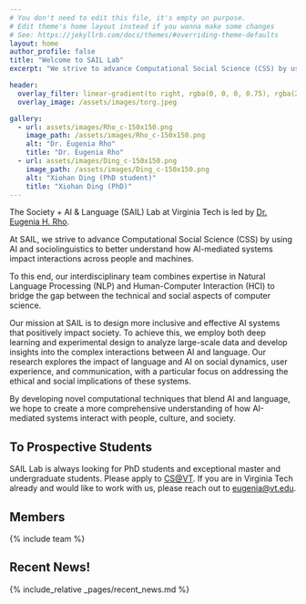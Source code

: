 ```yaml
---
# You don't need to edit this file, it's empty on purpose.
# Edit theme's home layout instead if you wanna make some changes
# See: https://jekyllrb.com/docs/themes/#overriding-theme-defaults
layout: home
author_profile: false
title: "Welcome to SAIL Lab"
excerpt: "We strive to advance Computational Social Science (CSS) by using AI and sociolinguistics to better understand how AI-mediated systems impact interactions across people and machines."

header:
  overlay_filter: linear-gradient(to right, rgba(0, 0, 0, 0.75), rgba(255, 255, 255, 0.25))
  overlay_image: /assets/images/torg.jpeg

gallery:
  - url: assets/images/Rho_c-150x150.png
    image_path: /assets/images/Rho_c-150x150.png
    alt: "Dr. Eugenia Rho"
    title: "Dr. Eugenia Rho"
  - url: assets/images/Ding_c-150x150.png
    image_path: /assets/images/Ding_c-150x150.png
    alt: "Xiohan Ding (PhD student)"
    title: "Xiohan Ding (PhD)"
---
```


The Society + AI & Language (SAIL) Lab at Virginia Tech is led by [Dr. Eugenia H. Rho](https://eugeniarho.com/).

At SAIL, we strive to advance Computational Social Science (CSS) by using AI and sociolinguistics to better understand how AI-mediated systems impact interactions across people and machines.

To this end, our interdisciplinary team combines expertise in Natural Language Processing (NLP) and Human-Computer Interaction (HCI) to bridge the gap between the technical and social aspects of computer science.

Our mission at SAIL is to design more inclusive and effective AI systems that positively impact society. To achieve this, we employ both deep learning and experimental design to analyze large-scale data and develop insights into the complex interactions between AI and language. Our research explores the impact of language and AI on social dynamics, user experience, and communication, with a particular focus on addressing the ethical and social implications of these systems.

By developing novel computational techniques that blend AI and language, we hope to create a more comprehensive understanding of how AI-mediated systems interact with people, culture, and society.

## To Prospective Students

SAIL Lab is always looking for PhD students and exceptional master and undergraduate students. Please apply to [CS@VT](https://cs.vt.edu/). If you are in Virginia Tech already and would like to work with us, please reach out to [eugenia@vt.edu](https://sail.cs.vt.edu/eugenia@vt.edu).

## Members

{% include team %}

## Recent News!

{% include_relative _pages/recent_news.md %}